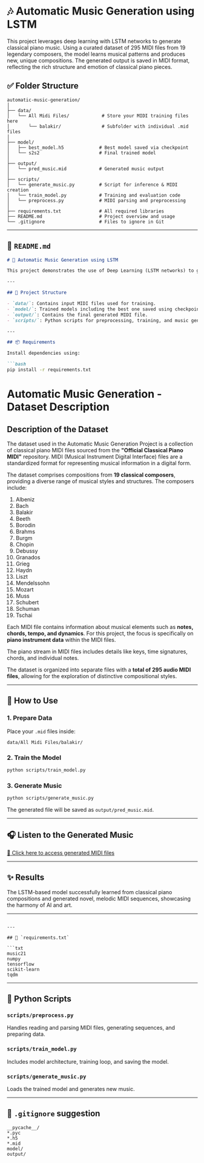 # 🎶 Automatic Music Generation using LSTM
This project leverages deep learning with LSTM networks to generate classical piano music. Using a curated dataset of 295 MIDI files from 19 legendary composers, the model learns musical patterns and produces new, unique compositions. The generated output is saved in MIDI format, reflecting the rich structure and emotion of classical piano pieces.


## ✅ Folder Structure

```
automatic-music-generation/
│
├── data/
│   └── All Midi Files/            # Store your MIDI training files here
│       └── balakir/               # Subfolder with individual .mid files
│
├── model/
│   ├── best_model.h5             # Best model saved via checkpoint
│   └── s2s2                      # Final trained model
│
├── output/
│   └── pred_music.mid            # Generated music output
│
├── scripts/
│   └── generate_music.py         # Script for inference & MIDI creation
│   └── train_model.py            # Training and evaluation code
│   └── preprocess.py             # MIDI parsing and preprocessing
│
├── requirements.txt              # All required libraries
├── README.md                     # Project overview and usage
└── .gitignore                    # Files to ignore in Git
```

---

## 📝 `README.md`

```markdown
# 🎵 Automatic Music Generation using LSTM

This project demonstrates the use of Deep Learning (LSTM networks) to generate classical piano music. It uses MIDI files as input, trains an LSTM model on note sequences, and generates novel music compositions saved as MIDI files.

---

## 📁 Project Structure

- `data/`: Contains input MIDI files used for training.
- `model/`: Trained models including the best one saved using checkpoints.
- `output/`: Contains the final generated MIDI file.
- `scripts/`: Python scripts for preprocessing, training, and music generation.

---

## 📦 Requirements

Install dependencies using:

```bash
pip install -r requirements.txt
```

# Automatic Music Generation - Dataset Description

## Description of the Dataset

The dataset used in the Automatic Music Generation Project is a collection of classical piano MIDI files sourced from the **"Official Classical Piano MIDI"** repository. MIDI (Musical Instrument Digital Interface) files are a standardized format for representing musical information in a digital form.

The dataset comprises compositions from **19 classical composers**, providing a diverse range of musical styles and structures. The composers include:

1. Albeniz  
2. Bach  
3. Balakir  
4. Beeth  
5. Borodin  
6. Brahms  
7. Burgm  
8. Chopin  
9. Debussy  
10. Granados  
11. Grieg  
12. Haydn  
13. Liszt  
14. Mendelssohn  
15. Mozart  
16. Muss  
17. Schubert  
18. Schuman  
19. Tschai  

Each MIDI file contains information about musical elements such as **notes, chords, tempo, and dynamics**. For this project, the focus is specifically on **piano instrument data** within the MIDI files.

The piano stream in MIDI files includes details like keys, time signatures, chords, and individual notes.

The dataset is organized into separate files with a **total of 295 audio MIDI files**, allowing for the exploration of distinctive compositional styles.

---

## 🚀 How to Use

### 1. Prepare Data

Place your `.mid` files inside:
```
data/All Midi Files/balakir/
```

### 2. Train the Model

```bash
python scripts/train_model.py
```

### 3. Generate Music

```bash
python scripts/generate_music.py
```

The generated file will be saved as `output/pred_music.mid`.

---

## 🎧 Listen to the Generated Music

[🔗 Click here to access generated MIDI files](https://drive.google.com/drive/u/0/folders/1bzkerp5pgVnX22q5-EuMc6WSOaiXjGhQ)

---

## ✨ Results

The LSTM-based model successfully learned from classical piano compositions and generated novel, melodic MIDI sequences, showcasing the harmony of AI and art.

---
```

---

## 📄 `requirements.txt`

```txt
music21
numpy
tensorflow
scikit-learn
tqdm
```

---

## 🧠 Python Scripts

### `scripts/preprocess.py`
Handles reading and parsing MIDI files, generating sequences, and preparing data.

### `scripts/train_model.py`
Includes model architecture, training loop, and saving the model.

### `scripts/generate_music.py`
Loads the trained model and generates new music.

---

## 🧹 `.gitignore` suggestion

```gitignore
__pycache__/
*.pyc
*.h5
*.mid
model/
output/
```
